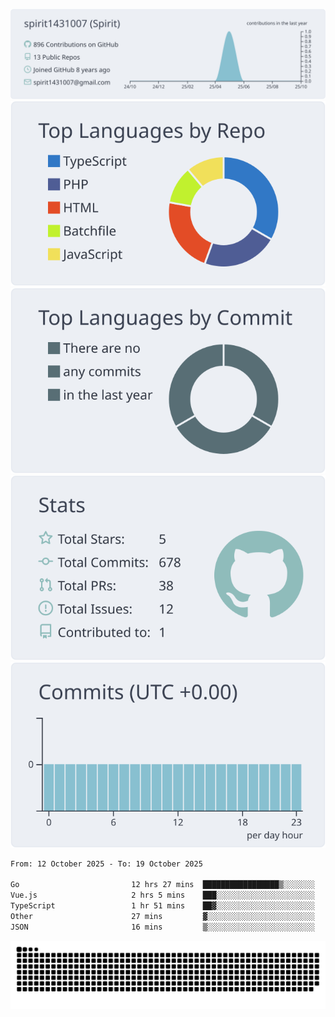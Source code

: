 [![](https://raw.githubusercontent.com/spirit1431007/spirit1431007/master/profile-summary-card-output/nord_bright/0-profile-details.svg)](https://git.io/spiritx)
[![](https://raw.githubusercontent.com/spirit1431007/spirit1431007/master/profile-summary-card-output/nord_bright/1-repos-per-language.svg)](https://git.io/spiritx) [![](https://raw.githubusercontent.com/spirit1431007/spirit1431007/master/profile-summary-card-output/nord_bright/2-most-commit-language.svg)](https://git.io/spiritx)
[![](https://raw.githubusercontent.com/spirit1431007/spirit1431007/master/profile-summary-card-output/nord_bright/3-stats.svg)](https://git.io/spiritx) [![](https://raw.githubusercontent.com/spirit1431007/spirit1431007/master/profile-summary-card-output/nord_bright/4-productive-time.svg)](https://git.io/spiritx)

<!--START_SECTION:waka-->

```txt
From: 12 October 2025 - To: 19 October 2025

Go                         12 hrs 27 mins  █████████████████▒░░░░░░░   69.47 %
Vue.js                     2 hrs 5 mins    ███░░░░░░░░░░░░░░░░░░░░░░   11.62 %
TypeScript                 1 hr 51 mins    ██▓░░░░░░░░░░░░░░░░░░░░░░   10.40 %
Other                      27 mins         ▓░░░░░░░░░░░░░░░░░░░░░░░░   02.53 %
JSON                       16 mins         ▒░░░░░░░░░░░░░░░░░░░░░░░░   01.55 %
```

<!--END_SECTION:waka-->

![contribution](https://github.com/spirit1431007/spirit1431007/blob/output/github-contribution-grid-snake.svg)
